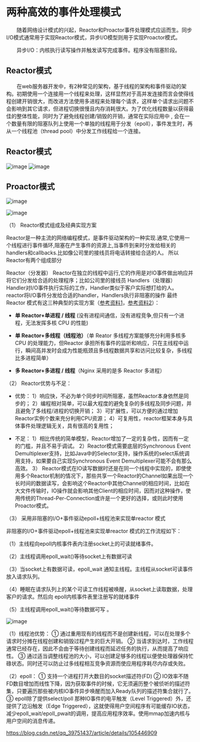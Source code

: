 # 两种高效的事件处理模式

&emsp;&emsp;随着网络设计模式的兴起，Reactor和Proactor事件处理模式应运而生。同步I/O模式通常用于实现Reactor模式，异步I/O模型则用于实现Proactor模式。

&emsp;&emsp;异步I/O：内核执行读写操作并触发读写完成事件。程序没有阻塞阶段。








## Reactor模式

&emsp;&emsp;在web服务器开发中，有2种常见的架构，基于线程的架构和事件驱动的架构。初期使用一个连接用一个线程来处理，这样显然对于高并发连接而言会使得线程创建开销很大，而改进方法使用多进程来处理每个请求，这样单个请求出问题不会影响到其它请求，但进程切换很慢且内存消耗很大。为了优化线程数量以获得最佳的整体性能，同时为了避免线程创建/销毁的开销，通常在实际应用中 , 会在一个数量有限的阻塞队列上使用一个单独的线程用于分发（epoll），事件发生时，再从一个线程池（thread pool）中分发工作线程给一个连接。

## Reactor模式

![image](https://user-images.githubusercontent.com/81791654/169034418-29316458-6905-4442-9eb0-97ab740bc26e.png)
![image](https://user-images.githubusercontent.com/81791654/169034814-371a18b0-4c34-42e0-944a-d3af20097dad.png)

## Proactor模式

![image](https://user-images.githubusercontent.com/81791654/169035047-69ce1faf-621e-4765-83e5-d2de953aa555.png)

![image](https://user-images.githubusercontent.com/81791654/169035121-ed39e0e7-0b65-4fa2-9169-1c3448ffdf5f.png)














（1） Reactor模式组成及经典实现方案

Reactor是一种主流的网络编程模式，是事件驱动架构的一种实现.通常,它使用一个线程进行事件循环,阻塞在产生事件的资源上,当事件到来时分发给相关的handlers和callbacks.比如像公司里的接线员将电话转接给合适的人。
所以Reactor有两个组成部分

Reactor（分发器）
Reactor在独立的线程中运行,它的作用是对IO事件做出响应并将它们分发给合适的处理程序；比如公司里的接线员
Handlers（处理器）
Handler对I/O事件执行实际的工作，Handler类似于客户实际想打给的人。
reactor将I/O事件分发给合适的handler，Handlers执行非阻塞的操作
最终 Reactor 模式有这三种典型的实现方案（[参考资料1](https://juejin.cn/post/6844903855801679879)，[参考资料2]()）：

* **单 Reactor+单进程 / 线程** (没有进程间通信，没有进程竞争,但只有一个进程，无法发挥多核 CPU 的性能)

* **单 Reactor+多线程（线程池）**（单 Reator 多线程方案能够充分利用多核多 CPU 的处理能力，但Reactor 承担所有事件的监听和响应，只在主线程中运行，瞬间高并发时会成为性能瓶颈且多线程数据共享和访问比较复杂，多线程比多进程简单）

* **多 Reactor+多进程 / 线程**（Nginx 采用的是多 Reactor 多进程）


（2） Reactor优势与不足：

* 优势：
1）响应快，不必为单个同步时间所阻塞，虽然Reactor本身依然是同步的；
2）编程相对简单，可以最大程度的避免复杂的多线程及同步问题，并且避免了多线程/进程的切换开销；
3）可扩展性，可以方便的通过增加Reactor实例个数来充分利用CPU资源；
4）可复用性，reactor框架本身与具体事件处理逻辑无关，具有很高的复用性；

* 不足：
1）相比传统的简单模型，Reactor增加了一定的复杂性，因而有一定的门槛，并且不易于调试。
2）Reactor模式需要底层的Synchronous Event Demultiplexer支持，比如Java中的Selector支持，操作系统的select系统调用支持，如果要自己实现Synchronous Event Demultiplexer可能不会有那么高效。
3） Reactor模式在IO读写数据时还是在同一个线程中实现的，即使使用多个Reactor机制的情况下，那些共享一个Reactor的Channel如果出现一个长时间的数据读写，会影响这个Reactor中其他Channel的相应时间，比如在大文件传输时，IO操作就会影响其他Client的相应时间，因而对这种操作，使用传统的Thread-Per-Connection或许是一个更好的选择，或则此时使用Proactor模式。


（3） 采用非阻塞的I/O+事件驱动epoll+线程池来实现单reactor 模式

非阻塞的I/O+事件驱动epoll+线程池来实现单reactor 模式的工作流程如下：

（1）主线程向epoll内核事件表内注册socket上的可读就绪事件。

（2）主线程调用epoll_wait()等待socket上有数据可读

（3）当socket上有数据可读，epoll_wait 通知主线程。主线程从socket可读事件放入请求队列。

（4）睡眠在请求队列上的某个可读工作线程被唤醒，从socket上读取数据，处理客户的请求。然后向 epoll内核事件表里注册写的就绪事件

（5）主线程调用epoll_wait()等待数据可写 。

![image](https://user-images.githubusercontent.com/81791654/167974867-db84b62b-4e8c-4238-b5b5-bbdd7895c0ac.png)

（1）线程池优势：
① 通过重用现有的线程而不是创建新线程，可以在处理多个请求时分摊在线程创建和销毁过程产生的巨大开销。
② 当请求到达时，工作线程通常已经存在，因此不会由于等待创建线程而延迟任务的执行，从而提高了响应性。
③ 通过适当调整线程池的大小，可以创建足够多的线程以便使处理器保持忙碌状态。同时还可以防止过多线程相互竞争资源而使应用程序耗尽内存或失败。

（2）epoll：
① 支持一个进程打开大数目的socket描述符(FD)
② IO效率不随FD数目增加而线性下降，因为获取事件的时候，它无须遍历整个被侦听的描述符集，只要遍历那些被内核IO事件异步唤醒而加入Ready队列的描述符集合就行了。
③ epoll除了提供select/poll 那种IO事件的电平触发（Level Triggered）外，还提供了边沿触发（Edge Triggered），这就使得用户空间程序有可能缓存IO状态，减少epoll_wait/epoll_pwait的调用，提高应用程序效率。使用mmap加速内核与用户空间的消息传递。



https://blog.csdn.net/qq_39751437/article/details/105446909
